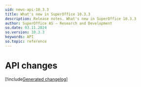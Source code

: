 ```yaml
---
uid: news-api-10.3.3
title: What's new in SuperOffice 10.3.3
description: Release notes. What's new in SuperOffice 10.3.3
author: SuperOffice AS – Research and Development
so.date: 03.11.2024
so.version: 10.3.3
keywords: API
so.topic: reference
---
```


# API changes

[!include[Generated changelog](includes/changes-10.3.3.610.md)]
